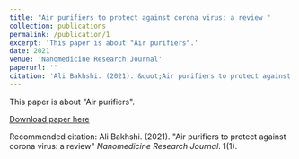 ```yaml
---
title: "Air purifiers to protect against corona virus: a review "
collection: publications
permalink: /publication/1
excerpt: 'This paper is about "Air purifiers".'
date: 2021
venue: 'Nanomedicine Research Journal'
paperurl: ''
citation: 'Ali Bakhshi. (2021). &quot;Air purifiers to protect against corona virus: a review &quot; <i>Nanomedicine Research Journal</i>. 1(1).'
---
```

This paper is about "Air purifiers".

[Download paper here]()

Recommended citation: Ali Bakhshi. (2021). "Air purifiers to protect against corona virus: a review" <i>Nanomedicine Research Journal</i>. 1(1).